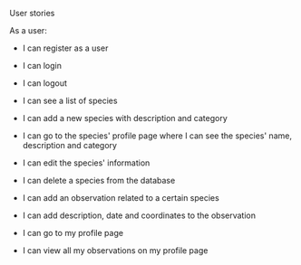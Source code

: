 User stories

As a user:
- I can register as a user
- I can login
- I can logout

- I can see a list of species
- I can add a new species with description and category
- I can go to the species' profile page where I can see the species' name, description and category
- I can edit the species' information 
- I can delete a species from the database

- I can add an observation related to a certain species
- I can add description, date and coordinates to the observation
- I can go to my profile page
- I can view all my observations on my profile page

